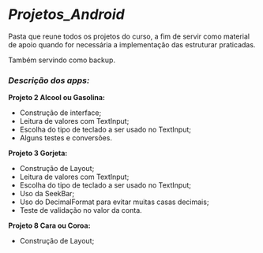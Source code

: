 # *Projetos_Android*
 Pasta que reune todos os projetos do curso, a fim de servir como material de apoio quando for necessária a implementação das estruturar praticadas.
 
 Também servindo como backup.


### *Descrição dos apps:*
__Projeto 2 Alcool ou Gasolina:__
  * Construção de interface;
  * Leitura de valores com TextInput;
  * Escolha do tipo de teclado a ser usado no TextInput;
  * Alguns testes e conversões.
  
__Projeto 3 Gorjeta:__
  * Construção de Layout;
  * Leitura de valores com TextInput;
  * Escolha do tipo de teclado a ser usado no TextInput;
  * Uso da SeekBar;
  * Uso do DecimalFormat para evitar muitas casas decimais;
  * Teste de validação no valor da conta.
  
  __Projeto 8 Cara ou Coroa:__
  * Construção de Layout;
